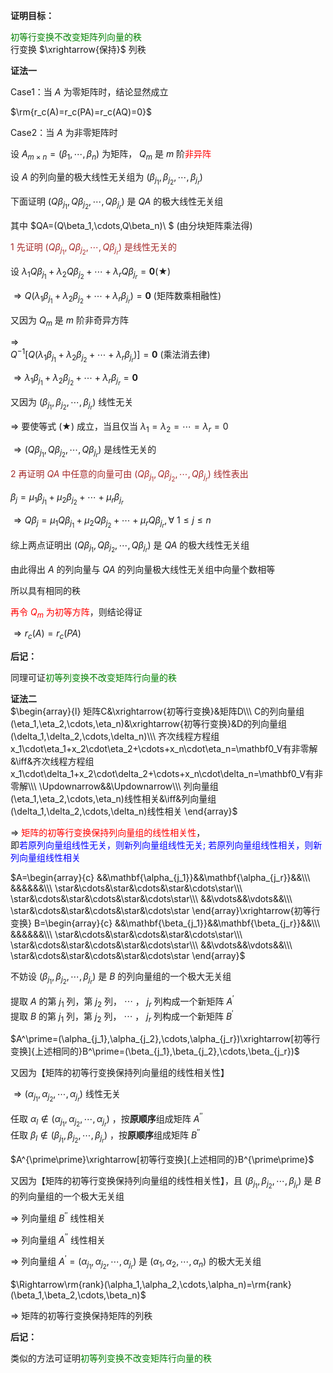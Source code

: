 **证明目标：**  
  
<font color=green>初等行变换不改变矩阵列向量的秩</font>  
行变换 $\xrightarrow{保持}$ 列秩  
  
**证法一**  
  
Case1：当 $A$ 为零矩阵时，结论显然成立  
  
$\rm{r_c(A)=r_c(PA)=r_c(AQ)=0}$  
  
Case2：当 $A$ 为非零矩阵时  
  
设 $A_{m\times n}=(\beta_1,\cdots,\beta_n)$ 为矩阵， $Q_m$ 是 $m$ 阶<font color=red>非异阵</font>  
  
设 $A$ 的列向量的极大线性无关组为 $(\beta_{j_1},\beta_{j_2},\cdots,\beta_{j_r})$  
  
下面证明 $(Q\beta_{j_1},Q\beta_{j_2},\cdots,Q\beta_{j_r})$ 是 $QA$ 的极大线性无关组  
  
其中 $QA=(Q\beta_1,\cdots,Q\beta_n)\ $ (由分块矩阵乘法得)  
  
<font color=brown>1 先证明 $(Q\beta_{j_1},Q\beta_{j_2},\cdots,Q\beta_{j_r})$ 是线性无关的</font>  
  
设 $\lambda_1Q\beta_{j_1}+\lambda_2Q\beta_{j_2}+\cdots+\lambda_rQ\beta_{j_r}=\mathbf0(\bigstar)$  
  
$\Rightarrow Q(\lambda_1\beta_{j_1}+\lambda_2\beta_{j_2}+\cdots+\lambda_r\beta_{j_r})=\mathbf0$  (矩阵数乘相融性)  
  
又因为 $Q_m$ 是 $m$ 阶非奇异方阵  
  
$\Rightarrow$  
$Q^{-1}[Q(\lambda_1\beta_{j_1}+\lambda_2\beta_{j_2}+\cdots+\lambda_r\beta_{j_r})]=\mathbf0$  (乘法消去律)  
  
$\Rightarrow \lambda_1\beta_{j_1}+\lambda_2\beta_{j_2}+\cdots+\lambda_r\beta_{j_r}=\mathbf0$  
  
又因为 $(\beta_{j_1},\beta_{j_2},\cdots,\beta_{j_r})$ 线性无关  
  
$\Rightarrow$ 要使等式 $(\bigstar)$ 成立，当且仅当 $\lambda_1=\lambda_2=\cdots=\lambda_r=0$  
  
$\Rightarrow(Q\beta_{j_1},Q\beta_{j_2},\cdots,Q\beta_{j_r})$ 是线性无关的  
  
<font color=brown>2 再证明 $QA$ 中任意的向量可由 $(Q\beta_{j_1},Q\beta_{j_2},\cdots,Q\beta_{j_r})$ 线性表出</font>  
  
$\beta_j=\mu_1\beta_{j_1}+\mu_2\beta_{j_2}+\cdots+\mu_r\beta_{j_r}$  
  
$\Rightarrow Q\beta_j=\mu_1Q\beta_{j_1}+\mu_2Q\beta_{j_2}+\cdots+\mu_rQ\beta_{j_r},  
\forall\ 1\le j\le n$  
  
综上两点证明出 $(Q\beta_{j_1},Q\beta_{j_2},\cdots,Q\beta_{j_r})$ 是 $QA$ 的极大线性无关组  
  
由此得出 $A$ 的列向量与 $QA$ 的列向量极大线性无关组中向量个数相等  
  
所以具有相同的秩  
  
<font color=red>再令 $Q_m$ 为初等方阵</font>，则结论得证  
  
$\Rightarrow r_c(A)=r_c(PA)$  
  
**后记：**  
  
同理可证<font color=green>初等列变换不改变矩阵行向量的秩</font>  
  
**证法二**  
$\begin{array}{l}  
矩阵C&\xrightarrow{初等行变换}&矩阵D\\\  
C的列向量组(\eta_1,\eta_2,\cdots,\eta_n)&\xrightarrow{初等行变换}&D的列向量组(\delta_1,\delta_2,\cdots,\delta_n)\\\  
齐次线程方程组x_1\cdot\eta_1+x_2\cdot\eta_2+\cdots+x_n\cdot\eta_n=\mathbf0_V有非零解&\iff&齐次线程方程组x_1\cdot\delta_1+x_2\cdot\delta_2+\cdots+x_n\cdot\delta_n=\mathbf0_V有非零解\\\  
\Updownarrow&&\Updownarrow\\\  
列向量组(\eta_1,\eta_2,\cdots,\eta_n)线性相关&\iff&列向量组(\delta_1,\delta_2,\cdots,\delta_n)线性相关  
\end{array}$  
  
$\Rightarrow$ <font color=red>矩阵的初等行变换保持列向量组的线性相关性</font>，  
即<font color=blue>若原列向量组线性无关，则新列向量组线性无关; 若原列向量组线性相关，则新列向量组线性相关</font>  
  
$A=\begin{array}{c}  
&&\mathbf{\alpha_{j_1}}&&\mathbf{\alpha_{j_r}}&&\\\  
&&&&&&\\\  
\star&\cdots&\star&\cdots&\star&\cdots\star\\\  
\star&\cdots&\star&\cdots&\star&\cdots\star\\\  
&&\vdots&&\vdots&&\\\  
\star&\cdots&\star&\cdots&\star&\cdots\star  
\end{array}\xrightarrow{初等行变换}  
B=\begin{array}{c}  
&&\mathbf{\beta_{j_1}}&&\mathbf{\beta_{j_r}}&&\\\  
&&&&&&\\\  
\star&\cdots&\star&\cdots&\star&\cdots\star\\\  
\star&\cdots&\star&\cdots&\star&\cdots\star\\\  
&&\vdots&&\vdots&&\\\  
\star&\cdots&\star&\cdots&\star&\cdots\star  
\end{array}$  
  
不妨设 $(\beta_{j_1},\beta_{j_2},\cdots,\beta_{j_r})$ 是 $B$ 的列向量组的一个极大无关组  
  
提取 $A$ 的第 $j_1$ 列，第 $j_2$ 列， $\cdots$ ， $j_r$ 列构成一个新矩阵 $A^\prime$  
提取 $B$ 的第 $j_1$ 列，第 $j_2$ 列， $\cdots$ ， $j_r$ 列构成一个新矩阵 $B^\prime$  
  
$A^\prime=(\alpha_{j_1},\alpha_{j_2},\cdots,\alpha_{j_r})\xrightarrow[初等行变换]{上述相同的}B^\prime=(\beta_{j_1},\beta_{j_2},\cdots,\beta_{j_r})$  
  
又因为【矩阵的初等行变换保持列向量组的线性相关性】  
  
$\Rightarrow(\alpha_{j_1},\alpha_{j_2},\cdots,\alpha_{j_r})$ 线性无关  
  
任取 $\alpha_l\not\in(\alpha_{j_1},\alpha_{j_2},\cdots,\alpha_{j_r})$ ，按**原顺序**组成矩阵 $A^{\prime\prime}$  
任取 $\beta_l\not\in(\beta_{j_1},\beta_{j_2},\cdots,\beta_{j_r})$ ，按**原顺序**组成矩阵 $B^{\prime\prime}$  
  
$A^{\prime\prime}\xrightarrow[初等行变换]{上述相同的}B^{\prime\prime}$  
  
又因为【矩阵的初等行变换保持列向量组的线性相关性】，且 $(\beta_{j_1},\beta_{j_2},\cdots,\beta_{j_r})$ 是 $B$ 的列向量组的一个极大无关组  
  
$\Rightarrow$ 列向量组 $B^{\prime\prime}$ 线性相关  
  
$\Rightarrow$ 列向量组 $A^{\prime\prime}$ 线性相关  
  
$\Rightarrow$ 列向量组 $A^\prime=(\alpha_{j_1},\alpha_{j_2},\cdots,\alpha_{j_r})$ 是 $(\alpha_1,\alpha_2,\cdots,\alpha_n)$ 的极大无关组  
  
$\Rightarrow\rm{rank}(\alpha_1,\alpha_2,\cdots,\alpha_n)=\rm{rank}(\beta_1,\beta_2,\cdots,\beta_n)$  
  
$\Rightarrow$ 矩阵的初等行变换保持矩阵的列秩  
  
**后记：**  
  
类似的方法可证明<font color=green>初等列变换不改变矩阵行向量的秩</font>  
